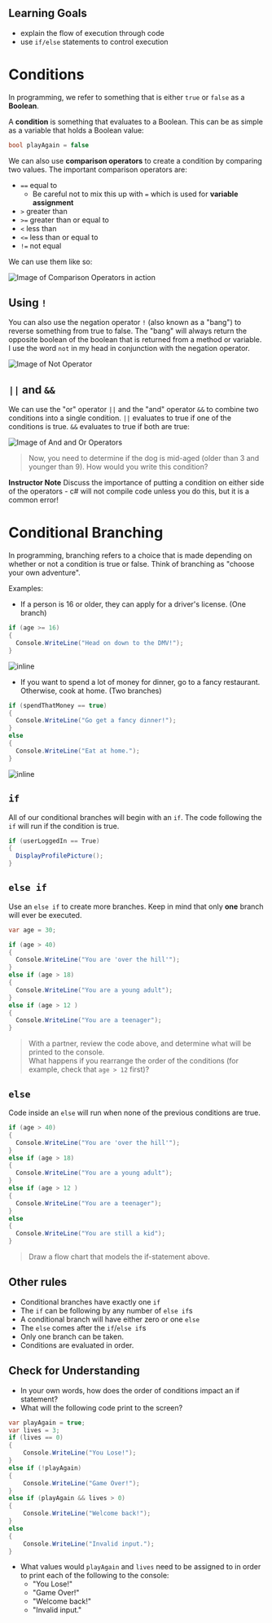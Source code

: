 ## Learning Goals

* explain the flow of execution through code  
* use `if/else` statements to control execution


# Conditions

In programming, we refer to something that is either `true` or `false` as a **Boolean**.

A **condition** is something that evaluates to a Boolean. This can be as simple as a variable that holds a Boolean value:

```c#
bool playAgain = false
```

We can also use **comparison operators** to create a condition by comparing two values. The important comparison operators are:

* `==` equal to
  * Be careful not to mix this up with `=` which is used for **variable assignment**
* `>` greater than
* `>=` greater than or equal to
* `<` less than
* `<=` less than or equal to
* `!=` not equal

We can use them like so:

![Image of Comparison Operators in action](/images/Mod1/ConditionalLogic/ComparisonOperators.png)

## Using `!` 

You can also use the negation operator `!` (also known as a "bang") to reverse something from true to false. The "bang" will always return the opposite boolean of the boolean that is returned from a method or variable. I use the word `not` in my head in conjunction with the negation operator.

![Image of Not Operator](/images/Mod1/ConditionalLogic/NotOperator.png)

## `||` and `&&`

We can use the "or" operator `||` and the "and" operator `&&` to combine two conditions into a single condition. `||` evaluates to true if one of the conditions is true. `&&` evaluates to true if both are true:

![Image of And and Or Operators](/images/Mod1/ConditionalLogic/AndOrOperators.png)

<!-- I think the note below would also be a good time to do an example w/ code that shows this common error and hopefully produces an error message? or at least we can have students get in the habit of looking at code AND predicting what might happen when it executes -->

> Now, you need to determine if the dog is mid-aged (older than 3 and younger than 9).  How would you write this condition?

**Instructor Note** Discuss the importance of putting a condition on either side of the operators - c# will not compile code unless you do this, but it is a common error!

# Conditional Branching

In programming, branching refers to a choice that is made depending on whether or not a condition is true or false. Think of branching as "choose your own adventure".

Examples:

- If a person is 16 or older, they can apply for a driver's license. (One branch)

```c#
if (age >= 16)
{
  Console.WriteLine("Head on down to the DMV!");
}
```

<!-- Could we also include a version of this diagram that has the specific situation written out? -->
![inline](/images/Mod1/ConditionalLogic/IfStatementFlowChart.png)


- If you want to spend a lot of money for dinner, go to a fancy restaurant. Otherwise, cook at home. (Two branches)

```c#
if (spendThatMoney == true)
{
  Console.WriteLine("Go get a fancy dinner!");
}
else
{
  Console.WriteLine("Eat at home.");
}
```
<!-- Could we also include a version of this diagram that has the specific situation written out? -->
![inline](/images/Mod1/ConditionalLogic/IfElseStatementFlowChart.png)


<!-- For the below examples, I think it could be useful to also include an example that is filled in - more like psuedocode, but somethign that can highlight the different options and how only one option can be "chosen"  -->
## `if`

All of our conditional branches will begin with an `if`. The code following the `if` will run if the condition is true.

```c#
if (userLoggedIn == True)
{
  DisplayProfilePicture();
}
```

## `else if`

Use an `else if` to create more branches. Keep in mind that only **one** branch will ever be executed.
<!-- Do you think the below should be more explicit - specifically for the condition 2, should the comment incorproate that if condition 1 in NOT true AND condition 2 is true? I feel like we may want to be super clear that only one condition will ever trigger, not multiple. We could also include some exercises that focus on how ordering the conditions is really important and can lead to unexpected outputs if you switch them around ✅-->
```c#
var age = 30;

if (age > 40)
{
  Console.WriteLine("You are 'over the hill'");
}
else if (age > 18)
{
  Console.WriteLine("You are a young adult");
}
else if (age > 12 )
{
  Console.WriteLine("You are a teenager");
}
```

> With a partner, review the code above, and determine what will be printed to the console.  
> What happens if you rearrange the order of the conditions (for example, check that `age > 12` first)?

## `else`

Code inside an `else` will run when none of the previous conditions are true.

```c#
if (age > 40)
{
  Console.WriteLine("You are 'over the hill'");
}
else if (age > 18)
{
  Console.WriteLine("You are a young adult");
}
else if (age > 12 )
{
  Console.WriteLine("You are a teenager");
}
else
{
  Console.WriteLine("You are still a kid");
}
```

> Draw a flow chart that models the if-statement above.

## Other rules

* Conditional branches have exactly one `if`
* The `if` can be following by any number of `else if`s
* A conditional branch will have either zero or one `else`
* The `else` comes after the `if`/`else if`s
* Only one branch can be taken.
* Conditions are evaluated in order.

## Check for Understanding

* In your own words, how does the order of conditions impact an if statement?
* What will the following code print to the screen?

```c#
var playAgain = true;
var lives = 3;
if (lives == 0)
{
    Console.WriteLine("You Lose!");
}
else if (!playAgain)
{
    Console.WriteLine("Game Over!");
}
else if (playAgain && lives > 0)
{
    Console.WriteLine("Welcome back!");
}
else
{
    Console.WriteLine("Invalid input.");
}
```

* What values would `playAgain` and `lives` need to be assigned to in order to print each of the following to the console:
  * "You Lose!"
  * "Game Over!"
  * "Welcome back!"
  * "Invalid input."